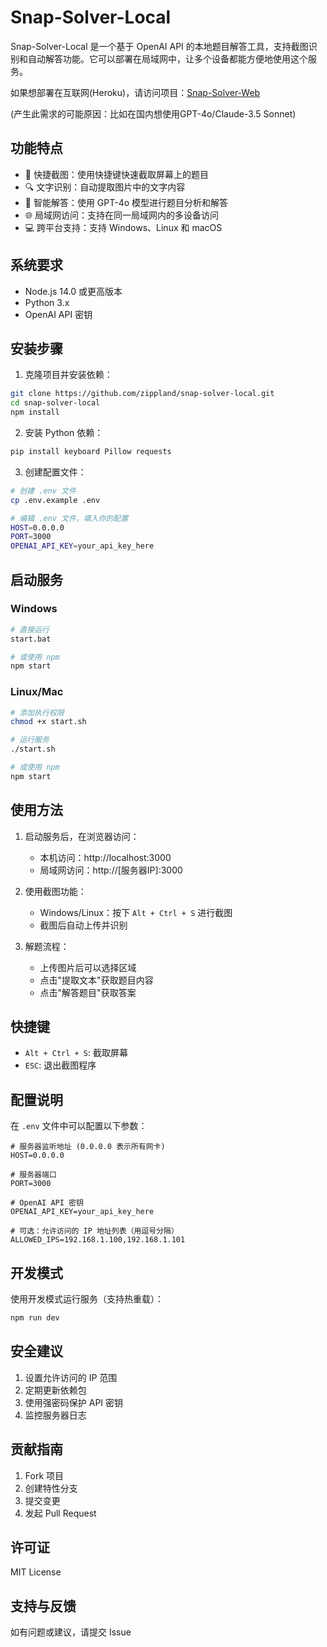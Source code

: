 # Snap-Solver-Local

Snap-Solver-Local 是一个基于 OpenAI API 的本地题目解答工具，支持截图识别和自动解答功能。它可以部署在局域网中，让多个设备都能方便地使用这个服务。

如果想部署在互联网(Heroku)，请访问项目：[Snap-Solver-Web](https://github.com/zippland/snap-solver-web)

(产生此需求的可能原因：比如在国内想使用GPT-4o/Claude-3.5 Sonnet)

## 功能特点

- 📸 快捷截图：使用快捷键快速截取屏幕上的题目
- 🔍 文字识别：自动提取图片中的文字内容
- 🤖 智能解答：使用 GPT-4o 模型进行题目分析和解答
- 🌐 局域网访问：支持在同一局域网内的多设备访问
- 💻 跨平台支持：支持 Windows、Linux 和 macOS

## 系统要求

- Node.js 14.0 或更高版本
- Python 3.x
- OpenAI API 密钥

## 安装步骤

1. 克隆项目并安装依赖：
```bash
git clone https://github.com/zippland/snap-solver-local.git
cd snap-solver-local
npm install
```

2. 安装 Python 依赖：
```bash
pip install keyboard Pillow requests
```

3. 创建配置文件：
```bash
# 创建 .env 文件
cp .env.example .env

# 编辑 .env 文件，填入你的配置
HOST=0.0.0.0
PORT=3000
OPENAI_API_KEY=your_api_key_here
```

## 启动服务

### Windows
```bash
# 直接运行
start.bat

# 或使用 npm
npm start
```

### Linux/Mac
```bash
# 添加执行权限
chmod +x start.sh

# 运行服务
./start.sh

# 或使用 npm
npm start
```

## 使用方法

1. 启动服务后，在浏览器访问：
   - 本机访问：http://localhost:3000
   - 局域网访问：http://[服务器IP]:3000

2. 使用截图功能：
   - Windows/Linux：按下 `Alt + Ctrl + S` 进行截图
   - 截图后自动上传并识别

3. 解题流程：
   - 上传图片后可以选择区域
   - 点击"提取文本"获取题目内容
   - 点击"解答题目"获取答案

## 快捷键

- `Alt + Ctrl + S`: 截取屏幕
- `ESC`: 退出截图程序

## 配置说明

在 `.env` 文件中可以配置以下参数：
```env
# 服务器监听地址 (0.0.0.0 表示所有网卡)
HOST=0.0.0.0

# 服务器端口
PORT=3000

# OpenAI API 密钥
OPENAI_API_KEY=your_api_key_here

# 可选：允许访问的 IP 地址列表（用逗号分隔）
ALLOWED_IPS=192.168.1.100,192.168.1.101
```

## 开发模式

使用开发模式运行服务（支持热重载）：
```bash
npm run dev
```

## 安全建议

1. 设置允许访问的 IP 范围
2. 定期更新依赖包
3. 使用强密码保护 API 密钥
4. 监控服务器日志

## 贡献指南

1. Fork 项目
2. 创建特性分支
3. 提交变更
4. 发起 Pull Request

## 许可证

MIT License

## 支持与反馈

如有问题或建议，请提交 Issue 